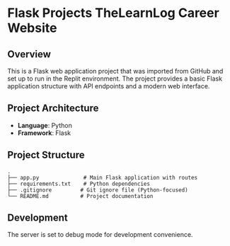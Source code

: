 # Flask Projects TheLearnLog Career Website

## Overview
This is a Flask web application project that was imported from GitHub and set up to run in the Replit environment. The project provides a basic Flask application structure with API endpoints and a modern web interface.

## Project Architecture
- **Language**: Python
- **Framework**: Flask 

## Project Structure
```
.
├── app.py              # Main Flask application with routes
├── requirements.txt    # Python dependencies
├── .gitignore         # Git ignore file (Python-focused)
└── README.md          # Project documentation
```

## Development
The server is set to debug mode for development convenience.
